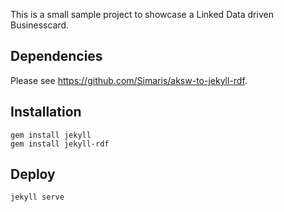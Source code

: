 This is a small sample project to showcase a Linked Data driven Businesscard.

## Dependencies

Please see https://github.com/Simaris/aksw-to-jekyll-rdf.

## Installation

```
gem install jekyll
gem install jekyll-rdf
```


## Deploy

```
jekyll serve
```
